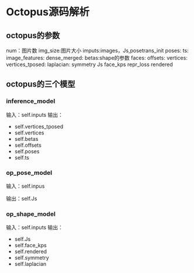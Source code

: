 # Octopus源码解析
 
## octopus的参数

num：图片数
img_size:图片大小
imputs:images，Js,posetrans_init
poses:
ts:
image_features:
dense_merged:
betas:shape的参数
faces:
offsets:
vertices:
vertices_tposed:
laplacian:
symmetry
Js
face_kps
repr_loss
rendered

## octopus的三个模型

### inference_model

输入：self.inputs
输出：
* self.vertices_tposed
* self.vertices
* self.betas
* self.offsets
* self.poses
* self.ts

### op_pose_model

输入：self.inpus

输出：self.Js

### op_shape_model

输入：self.inputs
输出：
* self.Js
* self.face_kps
* self.rendered
* self.symmetry
* self.laplacian










